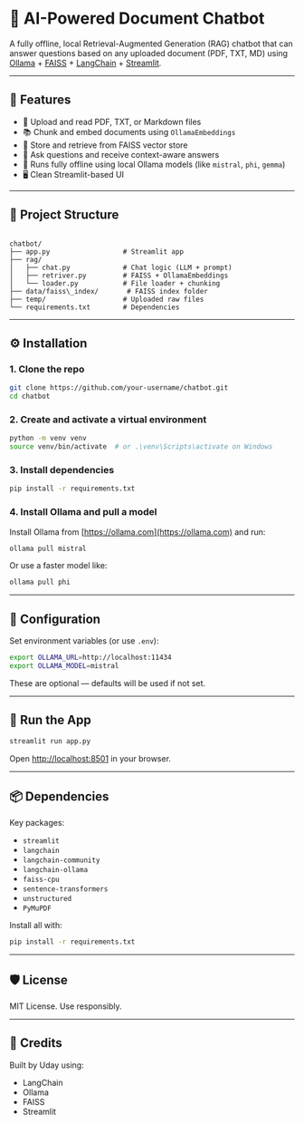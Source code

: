 # 🧠 AI-Powered Document Chatbot

A fully offline, local Retrieval-Augmented Generation (RAG) chatbot that can answer questions based on any uploaded document (PDF, TXT, MD) using [Ollama](https://ollama.com/) + [FAISS](https://github.com/facebookresearch/faiss) + [LangChain](https://www.langchain.com/) + [Streamlit](https://streamlit.io/).

---

## 🚀 Features

- 📄 Upload and read PDF, TXT, or Markdown files
- 📚 Chunk and embed documents using `OllamaEmbeddings`
- 🧠 Store and retrieve from FAISS vector store
- 💬 Ask questions and receive context-aware answers
- 🔌 Runs fully offline using local Ollama models (like `mistral`, `phi`, `gemma`)
- 🖥️ Clean Streamlit-based UI

---

## 📁 Project Structure

```

chatbot/
├── app.py                  # Streamlit app
├── rag/
│   ├── chat.py             # Chat logic (LLM + prompt)
│   ├── retriver.py         # FAISS + OllamaEmbeddings
│   └── loader.py           # File loader + chunking
├── data/faiss\_index/       # FAISS index folder
├── temp/                   # Uploaded raw files
└── requirements.txt        # Dependencies

````

---

## ⚙️ Installation

### 1. Clone the repo
```bash
git clone https://github.com/your-username/chatbot.git
cd chatbot
````

### 2. Create and activate a virtual environment

```bash
python -m venv venv
source venv/bin/activate  # or .\venv\Scripts\activate on Windows
```

### 3. Install dependencies

```bash
pip install -r requirements.txt
```

### 4. Install Ollama and pull a model

Install Ollama from [https://ollama.com](https://ollama.com) and run:

```bash
ollama pull mistral
```

Or use a faster model like:

```bash
ollama pull phi
```

---

## 🔧 Configuration

Set environment variables (or use `.env`):

```bash
export OLLAMA_URL=http://localhost:11434
export OLLAMA_MODEL=mistral
```

These are optional — defaults will be used if not set.

---

## 🧠 Run the App

```bash
streamlit run app.py
```

Open [http://localhost:8501](http://localhost:8501) in your browser.

---

## 📦 Dependencies

Key packages:

* `streamlit`
* `langchain`
* `langchain-community`
* `langchain-ollama`
* `faiss-cpu`
* `sentence-transformers`
* `unstructured`
* `PyMuPDF`

Install all with:

```bash
pip install -r requirements.txt
```

---

## 🛡️ License

MIT License. Use responsibly.

---

## 🙌 Credits

Built by Uday using:

* LangChain
* Ollama
* FAISS
* Streamlit

